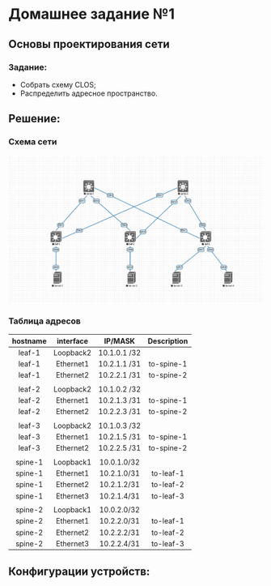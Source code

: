 # Домашнее задание №1
## Основы проектирования сети

### Задание:
- Собрать схему CLOS;
- Распределить адресное пространство.

## Решение:

### Схема сети
![](img/Schema.png)

### Таблица адресов

| hostname | interface |   IP/MASK   | Description |
| :------: | :-------: | :----------: | :---------: |
|  leaf-1  | Loopback2 | 10.1.0.1 /32 |            |
|  leaf-1  | Ethernet1 | 10.2.1.1 /31 | to-spine-1 |
|  leaf-1  | Ethernet2 | 10.2.2.1 /31 | to-spine-2 |
|          |          |              |            |
|  leaf-2  | Loopback2 | 10.1.0.2 /32 |            |
|  leaf-2  | Ethernet1 | 10.2.1.3 /31 | to-spine-1 |
|  leaf-2  | Ethernet2 | 10.2.2.3 /31 | to-spine-2 |
|          |          |              |            |
|  leaf-3  | Loopback2 | 10.1.0.3 /32 |            |
|  leaf-3  | Ethernet1 | 10.2.1.5 /31 | to-spine-1 |
|  leaf-3  | Ethernet2 | 10.2.2.5 /31 | to-spine-2 |
|          |          |              |            |
| spine-1 | Loopback1 | 10.0.1.0/32 |            |
| spine-1 | Ethernet1 | 10.2.1.0/31 |  to-leaf-1  |
| spine-1 | Ethernet2 | 10.2.1.2/31 |  to-leaf-2  |
| spine-1 | Ethernet3 | 10.2.1.4/31 |  to-leaf-3  |
|          |          |              |            |
| spine-2 | Loopback1 | 10.0.2.0/32 |            |
| spine-2 | Ethernet1 | 10.2.2.0/31 |  to-leaf-1  |
| spine-2 | Ethernet2 | 10.2.2.2/31 |  to-leaf-2  |
| spine-2 | Ethernet3 | 10.2.2.4/31 |  to-leaf-3  |

## Конфигурации устройств: